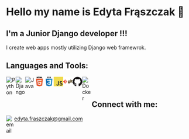 # Hello my name is <strong>Edyta Frąszczak</strong> 👋

## I'm a Junior Django developer !!!
I create web apps mostly utilizing Django web framewrok.

## Languages and Tools:


<img align="left" alt="Python" width="26px" src="https://avatars.githubusercontent.com/u/1525981?s=280&v=4" />
<img align="left" alt="Django" width="26px" src="https://avatars.githubusercontent.com/u/27804?s=400&v=4" />
<img align="left" alt="Java" width="26px" src="https://cdn.iconscout.com/icon/free/png-512/java-43-569305.png" />
<img align="left" alt="HTML5" width="26px" src="https://raw.githubusercontent.com/github/explore/80688e429a7d4ef2fca1e82350fe8e3517d3494d/topics/html/html.png" />
<img align="left" alt="CSS3" width="26px" src="https://raw.githubusercontent.com/github/explore/80688e429a7d4ef2fca1e82350fe8e3517d3494d/topics/css/css.png" />
<img align="left" alt="JavaScript" width="26px" src="https://raw.githubusercontent.com/github/explore/80688e429a7d4ef2fca1e82350fe8e3517d3494d/topics/javascript/javascript.png" />
<img align="left" alt="Git" width="26px" src="https://raw.githubusercontent.com/github/explore/80688e429a7d4ef2fca1e82350fe8e3517d3494d/topics/git/git.png" />
<img align="left" alt="GitHub" width="26px" src="https://raw.githubusercontent.com/github/explore/78df643247d429f6cc873026c0622819ad797942/topics/github/github.png" />
<img align="left" alt="Docker" width="26px" src="https://www.docker.com/sites/default/files/d8/2019-07/Moby-logo.png" />
</br>
</br>


## Connect with me:


<img align="left"  alt="email" width="22px" src="https://simpleicons.org/icons/gmail.svg" /> edyta.fraszczak@gmail.com
